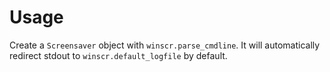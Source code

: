 # Usage

Create a `Screensaver` object with `winscr.parse_cmdline`.
It will automatically redirect stdout to `winscr.default_logfile` by default.
